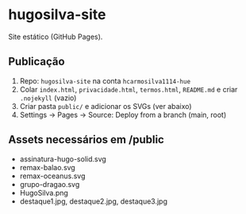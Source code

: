 # hugosilva-site

Site estático (GitHub Pages).

## Publicação
1. Repo: `hugosilva-site` na conta `hcarmosilva1114-hue`
2. Colar `index.html`, `privacidade.html`, `termos.html`, `README.md` e criar `.nojekyll` (vazio)
3. Criar pasta `public/` e adicionar os SVGs (ver abaixo)
4. Settings → Pages → Source: Deploy from a branch (main, root)

## Assets necessários em /public
- assinatura-hugo-solid.svg
- remax-balao.svg
- remax-oceanus.svg
- grupo-dragao.svg
- HugoSilva.png
- destaque1.jpg, destaque2.jpg, destaque3.jpg
